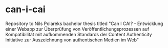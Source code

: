 # can-i-cai
Repository to Nils Polareks bachelor thesis titled "Can I CAI? - Entwicklung einer Webapp zur Überprüfung von Veröffentlichungsprozessen auf Kompatibilität mit aufkommenden Standards der Content Authenticity Initiative zur Auszeichnung von authentischen Medien im Web"
